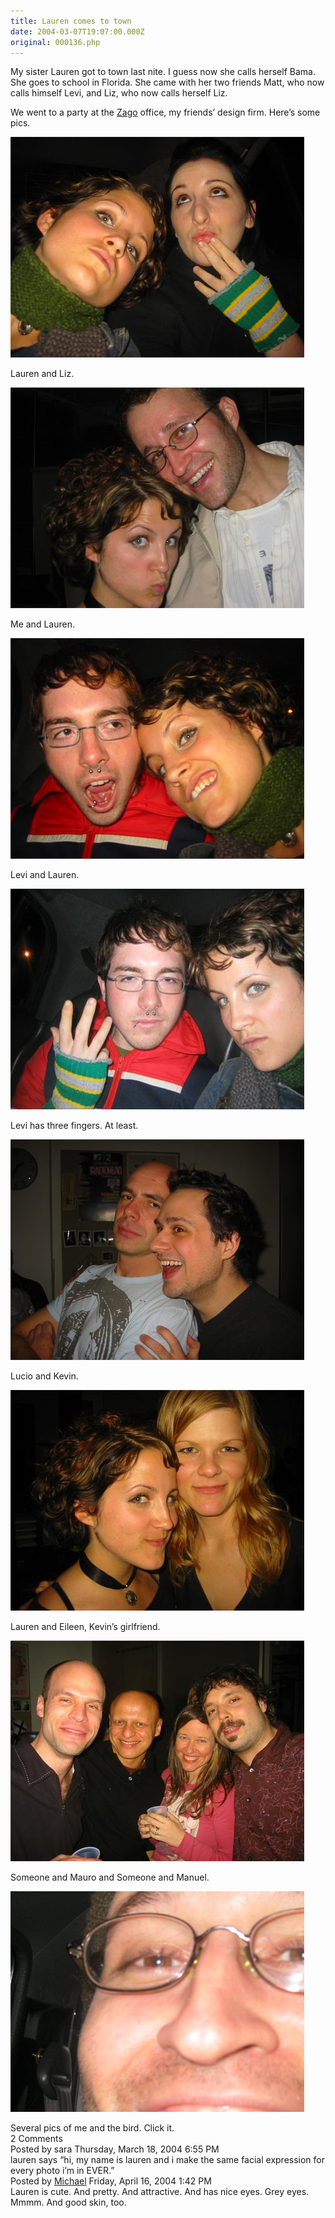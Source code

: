 ```yaml
---
title: Lauren comes to town
date: 2004-03-07T19:07:00.000Z
original: 000136.php
---
```


My sister Lauren got to town last nite. I guess now she calls herself Bama. She goes to school in Florida. She came with her two friends Matt, who now calls himself Levi, and Liz, who now calls herself Liz.

We went to a party at the <a href="http://www.zagodesign.com">Zago</a> office, my friends’ design firm. Here’s some pics.

<p class="polaroid" style="--deg: -2deg"><img src="./lauren-liz.jpg" /></p>
Lauren and Liz.

<p class="polaroid" style="--deg: -2deg"><img src="./lauren-pascal.jpg" /></p>
Me and Lauren.

<p class="polaroid" style="--deg: -2deg"><img src="./levi-lauren.jpg" /></p>
Levi and Lauren.

<p class="polaroid" style="--deg: -2deg"><img src="./levi-three.jpg" /></p>
Levi has three fingers. At least.

<p class="polaroid" style="--deg: -2deg"><img src="./lucio-kevin.jpg" /></p>
Lucio and Kevin.

<p class="polaroid" style="--deg: -2deg"><img src="./lauren-eileen.jpg" /></p>
Lauren and Eileen, Kevin’s girlfriend.

<p class="polaroid" style="--deg: -2deg"><img src="./mauro-manuel.jpg" /></p>
Someone and Mauro and Someone and Manuel.

<p class="polaroid" style="--deg: -2deg"><img src="./pascalbird-0.jpg" /></p>
Several pics of me and the bird. Click it.

<div class="commentdivider"></div><span class="commentheader">2 Comments</span>

<div class="commentdivider">
<span class="commentauthorbox">Posted by sara</span>
<span class="commentdatebox">Thursday, March 18, 2004</span>
<span class="commenttimebox"> 6:55 PM</span>
</div>
<div class="commentbody">lauren says “hi, my name is lauren and i make the same facial expression for every photo i’m in EVER.”</div>
<div class="commentdivider">
<span class="commentauthorbox">Posted by <a href="mailto&#58;sabbat22&#64;yahoo&#46;com">Michael</a></span>
<span class="commentdatebox">Friday, April 16, 2004</span>
<span class="commenttimebox"> 1:42 PM</span>
</div>
<div class="commentbody">Lauren is cute. And pretty. And attractive. And has nice eyes. Grey eyes. Mmmm. And good skin, too.</div>
